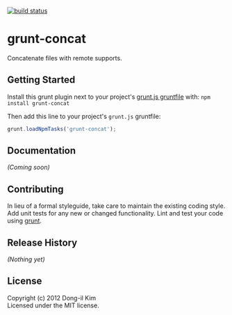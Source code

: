 [![build status](https://secure.travis-ci.org/eastkiki/grunt-concat.png)](http://travis-ci.org/eastkiki/grunt-concat)
# grunt-concat

Concatenate files with remote supports.

## Getting Started
Install this grunt plugin next to your project's [grunt.js gruntfile][getting_started] with: `npm install grunt-concat`

Then add this line to your project's `grunt.js` gruntfile:

```javascript
grunt.loadNpmTasks('grunt-concat');
```

[grunt]: https://github.com/cowboy/grunt
[getting_started]: https://github.com/cowboy/grunt/blob/master/docs/getting_started.md

## Documentation
_(Coming soon)_

## Contributing
In lieu of a formal styleguide, take care to maintain the existing coding style. Add unit tests for any new or changed functionality. Lint and test your code using [grunt][grunt].

## Release History
_(Nothing yet)_

## License
Copyright (c) 2012 Dong-il Kim  
Licensed under the MIT license.
